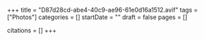 +++
title = "D87d28cd-abe4-40c9-ae96-61e0d16a1512.avif"
tags = ["Photos"]
categories = []
startDate = ""
draft = false
pages = []

citations = []
+++
